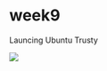 # week9

Launcing Ubuntu Trusty 

<img src ="https://github.com/mostafizur188/week9/blob/master/week9_image.mp4"> </img>
